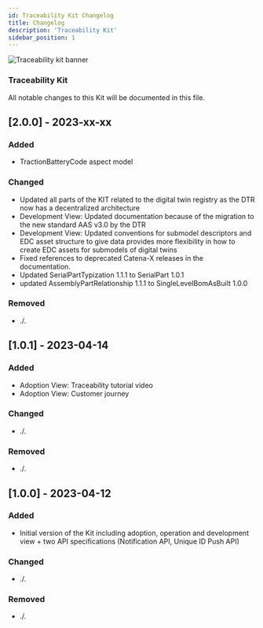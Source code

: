 ```yaml
---
id: Traceability Kit Changelog
title: Changelog
description: 'Traceability Kit'
sidebar_position: 1
---
```


![Traceability kit banner](@site/static/img/doc-traceability_header-minified.png)

### Traceability Kit

All notable changes to this Kit will be documented in this file.

## [2.0.0] - 2023-xx-xx

### Added

- TractionBatteryCode aspect model

### Changed

- Updated all parts of the KIT related to the digital twin registry as the DTR now has a decentralized architecture
- Development View: Updated documentation because of the migration to the new standard AAS v3.0 by the DTR
- Development View: Updated conventions for submodel descriptors and EDC asset structure to give data provides more flexibility in how to create EDC assets for submodels of digital twins
- Fixed references to deprecated Catena-X releases in the documentation.
- Updated SerialPartTypization 1.1.1 to SerialPart 1.0.1
- updated AssemblyPartRelationship 1.1.1 to SingleLevelBomAsBuilt 1.0.0

### Removed

- ./.

## [1.0.1] - 2023-04-14

### Added

- Adoption View: Traceability tutorial video
- Adoption View: Customer journey

### Changed

- ./.

### Removed

- ./.

## [1.0.0] - 2023-04-12

### Added

- Initial version of the Kit including adoption, operation and development view + two API specifications (Notification API, Unique ID Push API)

### Changed

- ./.

### Removed

- ./.
